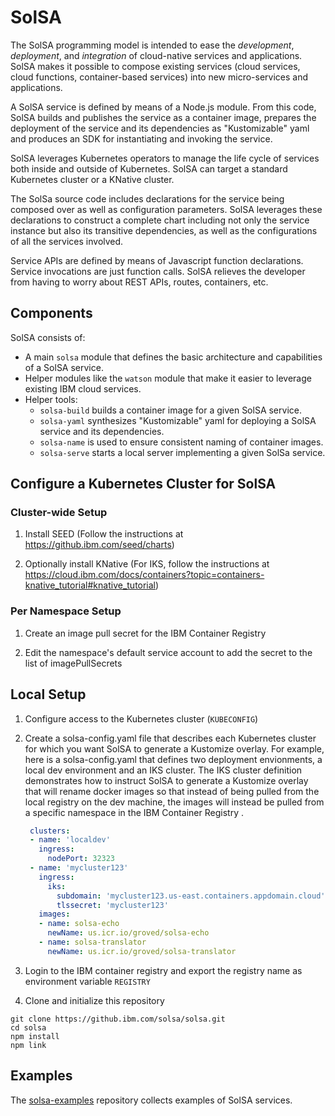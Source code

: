 # SolSA

The SolSA programming model is intended to ease the _development_, _deployment_,
and _integration_ of cloud-native services and applications. SolSA makes it
possible to compose existing services (cloud services, cloud functions,
container-based services) into new micro-services and applications.

A SolSA service is defined by means of a Node.js module. From this code, SolSA
builds and publishes the service as a container image, prepares the deployment
of the service and its dependencies as "Kustomizable" yaml and produces an SDK for
instantiating and invoking the service.

SolSA leverages Kubernetes operators to manage the life cycle of services both
inside and outside of Kubernetes. SolSA can target a standard Kubernetes cluster
or a KNative cluster.

The SolSa source code includes declarations for the service being composed over
as well as configuration parameters. SolSA leverages these declarations to
construct a complete chart including not only the service instance but also its
transitive dependencies, as well as the configurations of all the services
involved.

Service APIs are defined by means of Javascript function declarations. Service
invocations are just function calls. SolSA relieves the developer from having to
worry about REST APIs, routes, containers, etc.

## Components

SolSA consists of:
- A main `solsa` module that defines the basic architecture and capabilities of
  a SolSA service.
- Helper modules like the `watson` module that make it easier to leverage
  existing IBM cloud services.
- Helper tools:
  - `solsa-build` builds a container image for a given SolSA service.
  - `solsa-yaml` synthesizes "Kustomizable" yaml for deploying a SolSA
     service and its dependencies.
  - `solsa-name` is used to ensure consistent naming of container images.
  - `solsa-serve` starts a local server implementing a given SolSa service.

## Configure a Kubernetes Cluster for SolSA

### Cluster-wide Setup

1. Install SEED (Follow the instructions at https://github.ibm.com/seed/charts)

2. Optionally install KNative (For IKS, follow the instructions at
   https://cloud.ibm.com/docs/containers?topic=containers-knative_tutorial#knative_tutorial)

### Per Namespace Setup

1. Create an image pull secret for the IBM Container Registry

2. Edit the namespace's default service account to add the secret to the list of
   imagePullSecrets

## Local Setup

1. Configure access to the Kubernetes cluster (`KUBECONFIG`)

2. Create a solsa-config.yaml file that describes each Kubernetes cluster
   for which you want SolSA to generate a Kustomize overlay.  For example, here
   is a solsa-config.yaml that defines two deployment envionments, a
   local dev environment and an IKS cluster. The IKS cluster definition
   demonstrates how to instruct SolSA to generate a Kustomize overlay that
   will rename docker images so that instead of being pulled from the local
   registry on the dev machine, the images will instead be pulled from a
   specific namespace in the IBM Container Registry .
   ```yaml
    clusters:
    - name: 'localdev'
      ingress:
        nodePort: 32323
    - name: 'mycluster123'
      ingress:
        iks:
          subdomain: 'mycluster123.us-east.containers.appdomain.cloud'
          tlssecret: 'mycluster123'
      images:
      - name: solsa-echo
        newName: us.icr.io/groved/solsa-echo
      - name: solsa-translator
        newName: us.icr.io/groved/solsa-translator
   ```

3. Login to the IBM container registry and export the registry name as
   environment variable `REGISTRY`

4. Clone and initialize this repository
```
git clone https://github.ibm.com/solsa/solsa.git
cd solsa
npm install
npm link
```

## Examples

The [solsa-examples](https://github.ibm.com/solsa/solsa-examples) repository
collects examples of SolSA services.

